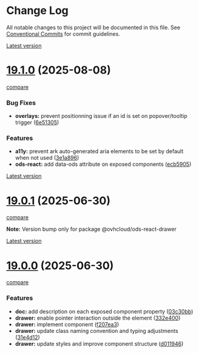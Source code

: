 # Change Log

All notable changes to this project will be documented in this file.
See [Conventional Commits](https://conventionalcommits.org) for commit guidelines.



[Latest version](https://ovh.github.io/design-system/latest/?path=/docs/design-system-changelog--page)


# [19.1.0](https://ovh.github.io/design-system/v19.1.0/?path=/docs/design-system-changelog--page) (2025-08-08)
[compare](https://github.com/ovh/design-system/compare/v19.0.1...v19.1.0)

### Bug Fixes

* **overlays:** prevent positionning issue if an id is set on popover/tooltip trigger ([6e51305](https://github.com/ovh/design-system/commit/6e51305476518571f5f0296dc1a0a53bc23e2cdf))


### Features

* **a11y:** prevent ark auto-generated aria elements to be set by default when not used ([3e1a896](https://github.com/ovh/design-system/commit/3e1a896be656194f51cc87b2433bab3b3e385ab4))
* **ods-react:** add data-ods attribute on exposed components ([ecb5905](https://github.com/ovh/design-system/commit/ecb5905e9ffe0081c627c595f000bc5f813de86b))



[Latest version](https://ovh.github.io/design-system/latest/?path=/docs/design-system-changelog--page)


# [19.0.1](https://ovh.github.io/design-system/v19.0.1/?path=/docs/design-system-changelog--page) (2025-06-30)
[compare](https://github.com/ovh/design-system/compare/v19.0.0...v19.0.1)

**Note:** Version bump only for package @ovhcloud/ods-react-drawer







[Latest version](https://ovh.github.io/design-system/latest/?path=/docs/design-system-changelog--page)


# [19.0.0](https://ovh.github.io/design-system/v19.0.0/?path=/docs/design-system-changelog--page) (2025-06-30)
[compare](https://github.com/ovh/design-system/compare/v18.6.3...v19.0.0)

### Features

* **doc:** add description on each exposed component property ([03c30bb](https://github.com/ovh/design-system/commit/03c30bb9e9a8ad28d56f2079419b76d066da7c92))
* **drawer:** enable pointer interaction outside the element ([332e400](https://github.com/ovh/design-system/commit/332e4009a0ba190317427a0a289b1b526df05d97))
* **drawer:** implement component ([f207ea3](https://github.com/ovh/design-system/commit/f207ea3d84b642b72fe0ce848569f98e98a425e9))
* **drawer:** update class naming convention and typing adjustments ([31e4d12](https://github.com/ovh/design-system/commit/31e4d121f2d1a0c7ad7f85c7f8096bc1d7f96211))
* **drawer:** update styles and improve component structure ([d011946](https://github.com/ovh/design-system/commit/d01194653cdeca599be277a6622e0ee76344b647))
